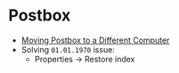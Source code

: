 # Postbox

- [Moving Postbox to a Different Computer](https://support.postbox-inc.com/hc/en-us/articles/202199510-How-to-Move-Postbox-Data-Files-and-Settings-to-Another-Computer)
- Solving `01.01.1970` issue:
  - Properties → Restore index
